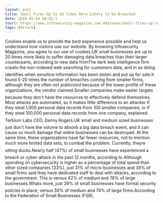 ```yaml
---
layout: post
title: Small Firms Up to 20 Times More Likely to be Breached
date: 2018-05-09 00:02:1
tourl: https://www.infosecurity-magazine.com:443/news/small-firms-up-to-20-times-be/
tags: [Attack]
---
```

Cookies enable us to provide the best experience possible and help us understand how visitors use our website. By browsing Infosecurity Magazine, you agree to our use of cookies.UK small businesses are up to 20 times more likely to suffer damaging data breaches than their larger counterparts, according to new data fromThe dark web intelligence firm crawls the non-indexed web searching for customers data, and in so doing identifies when sensitive information has been stolen and put up for sale.It found 5-20 times the number of breaches coming from smaller firms, although they are often not publicized because of the lower profile of these organizations, the vendor claimed.Smaller companies make easier targets because they don't have the resources to effectively defend themselves. Most attacks are automated, so it makes little difference to an attacker if they steal 1,000 personal data records from 100 smaller companies, or if they steal 100,000 personal data records from one company, explained Terbium Labs CEO, Danny Rogers.UK small and medium sized businesses just don't have the volume to absorb a big data breach event, and it can cause so much damage that entire businesses can be destroyed. At the same time, these organizations have far fewer resources, not to mention much more limited data sets, to combat the problem. Currently, theyre sitting ducks.Nearly half (47%) of small businesses have experienced a breach or cyber-attack in the past 12 months, according to Although spending on cybersecurity is higher as a percentage of total spend than other sized companies (33%), just 31% of micro-businesses and 39% of small firms said they have dedicated staff to deal with attacks, according to the government. This is versus 62% of medium and 76% of large businesses.Whats more, just 39% of small businesses have formal security policies in place, versus 59% of medium and 74% of large firms.According to the Federation of Small Businesses (FSB), 
